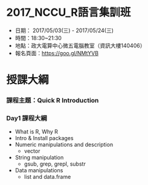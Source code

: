 # 2017_NCCU_R語言集訓班

- 日期： 2017/05/03(三) - 2017/05/24(三)
- 時間：18:30~21:30
- 地點：政大電算中心微五電腦教室（資訊大樓140406）
- 報名頁面：https://goo.gl/NMtYVB



# 授課大綱

### 課程主題：Quick R Introduction

### Day1 課程大綱

- What is R, Why R
- Intro & Install packages
- Numeric manipulations and description
    + vector
- String manipulation
    + gsub, grep, grepl, substr
- Data manipulations
    + list and data.frame

